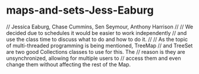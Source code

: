 # maps-and-sets-Jess-Eaburg
// Jessica Eaburg, Chase Cummins, Sen Seymour, Anthony Harrison
//
// We decided due to schedules it would be easier to work independently 
// and use the class time to discuss what to do and how to do it.
//
// As the topic of multi-threaded programming is being mentioned, TreeMap 
// and TreeSet are two good Collections classes to use for this. The
// reason is they are unsynchronized, allowing for multiple users to 
// access them and even change them without affecting the rest of the Map. 